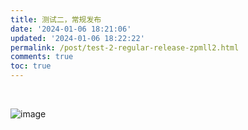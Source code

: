 ```yaml
---
title: 测试二，常规发布
date: '2024-01-06 18:21:06'
updated: '2024-01-06 18:22:22'
permalink: /post/test-2-regular-release-zpmll2.html
comments: true
toc: true
---
```




​​

​![image](https://img.wush.cc/202401061822169.png?imageView2/0/format/webp/q/80)​
